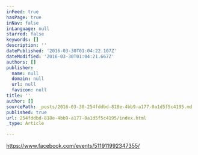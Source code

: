 ```yaml
---
inFeed: true
hasPage: true
inNav: false
inLanguage: null
starred: false
keywords: []
description: ''
datePublished: '2016-03-30T01:04:22.107Z'
dateModified: '2016-03-30T01:04:21.667Z'
authors: []
publisher:
  name: null
  domain: null
  url: null
  favicon: null
title: ''
author: []
sourcePath: _posts/2016-03-30-254fddbd-818e-4bb9-a177-0a1d5f5c4195.md
published: true
url: 254fddbd-818e-4bb9-a177-0a1d5f5c4195/index.html
_type: Article

---
```

https://www.facebook.com/events/511911992347355/